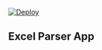 [![Deploy](https://www.herokucdn.com/deploy/button.png)](https://heroku.com/deploy)

## Excel Parser App